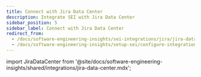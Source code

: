 ```yaml
---
title: Connect with Jira Data Center
description: Integrate SEI with Jira Data Center
sidebar_position: 5
sidebar_label: Connect with Jira Data Center
redirect_from:
  - /docs/software-engineering-insights/sei-integrations/jira/jira-data-center
  - /docs/software-engineering-insights/setup-sei/configure-integrations/jira/jira-data-center
---
```


import JiraDataCenter from '@site/docs/software-engineering-insights/shared/integrations/jira-data-center.mdx';

<JiraDataCenter />